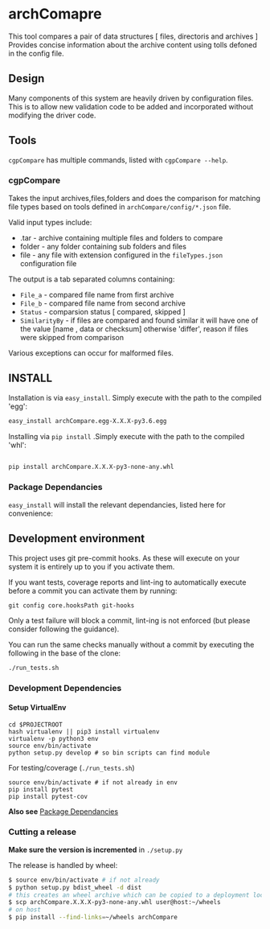 # archComapre
This tool compares a pair of data structures [ files, directoris and archives ]
Provides concise information about the archive content using tolls defoned in the config file.

## Design

Many components of this system are heavily driven by configuration files.  This
is to allow new validation code to be added and incorporated without modifying
the driver code.

## Tools

`cgpCompare` has multiple commands, listed with `cgpCompare --help`.

### cgpCompare

Takes the input archives,files,folders and does the comparison for matching file types
based on tools defined in  `archCompare/config/*.json`
file.

Valid input types include:

* .tar - archive containing multiple files and folders to compare
* folder - any folder containing sub folders and files
* file - any file with extension configured in the `fileTypes.json` configuration file

The output is a tab separated columns containing:

* `File_a`  - compared file name  from first archive
* `File_b`  - compared file name  from second archive
* `Status`  - comparsion status [ compared, skipped ]
* `SimilarityBy` - if files are compared and found similar it will have one of the value [name , data or checksum] 
              otherwise 'differ', reason if files were skipped from comparison

Various exceptions can occur for malformed files.

## INSTALL

Installation is via `easy_install`.  Simply execute with the path to the compiled
'egg':

```bash
easy_install archCompare.egg-X.X.X-py3.6.egg

```

Installing via `pip install` .Simply execute with the path to the compiled 'whl':
```bash

pip install archCompare.X.X.X-py3-none-any.whl

```


### Package Dependancies

`easy_install` will install the relevant dependancies, listed here for convenience:

## Development environment

This project uses git pre-commit hooks.  As these will execute on your system it
is entirely up to you if you activate them.

If you want tests, coverage reports and lint-ing to automatically execute before
a commit you can activate them by running:

```
git config core.hooksPath git-hooks
```

Only a test failure will block a commit, lint-ing is not enforced (but please consider
following the guidance).

You can run the same checks manually without a commit by executing the following
in the base of the clone:

```bash
./run_tests.sh
```

### Development Dependencies

#### Setup VirtualEnv

```
cd $PROJECTROOT
hash virtualenv || pip3 install virtualenv
virtualenv -p python3 env
source env/bin/activate
python setup.py develop # so bin scripts can find module
```

For testing/coverage (`./run_tests.sh`)

```
source env/bin/activate # if not already in env
pip install pytest
pip install pytest-cov
```

__Also see__ [Package Dependancies](#package-dependancies)

### Cutting a release

__Make sure the version is incremented__ in `./setup.py`

The release is handled by wheel:

```bash
$ source env/bin/activate # if not already
$ python setup.py bdist_wheel -d dist
# this creates an wheel archive which can be copied to a deployment location, e.g.
$ scp archCompare.X.X.X-py3-none-any.whl user@host:~/wheels
# on host
$ pip install --find-links=~/wheels archCompare
```
